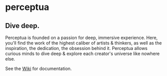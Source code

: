 # perceptua

## Dive deep.

Perceptua is founded on a passion for deep, immersive experience. Here, you'll find the work of the highest caliber of artists & thinkers, as well as the inspiration, the dedication, the obsession behind it. Perceptua allows curious minds to dive deep & explore each creator's universe like nowhere else.

See the [Wiki](https://github.com/aherkel09/perceptua/wiki) for documentation.
